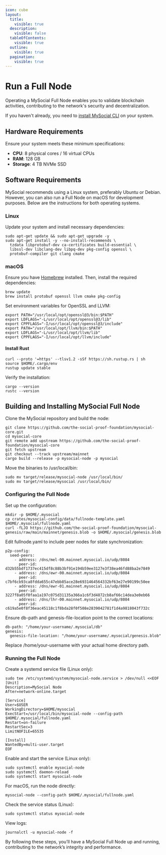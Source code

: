 ```yaml
---
icon: cube
layout:
  title:
    visible: true
  description:
    visible: false
  tableOfContents:
    visible: true
  outline:
    visible: true
  pagination:
    visible: true
---
```


# Run a Full Node

Operating a MySocial Full Node enables you to validate blockchain activities, contributing to the network's security and decentralization.

If you haven't already, you need to [install MySocial CLI](../developer-tools/cli.md) on your system.

## Hardware Requirements

Ensure your system meets these minimum specifications:

* **CPU**: 8 physical cores / 16 virtual CPUs
* **RAM**: 128 GB
* **Storage**: 4 TB NVMe SSD

## Software Requirements

MySocial recommends using a Linux system, preferably Ubuntu or Debian. However, you can also run a Full Node on macOS for development purposes. Below are the instructions for both operating systems.

### Linux

Update your system and install necessary dependencies:

```
sudo apt-get update && sudo apt-get upgrade -y
sudo apt-get install -y --no-install-recommends \
  tzdata libprotobuf-dev ca-certificates build-essential \
  libssl-dev libclang-dev libpq-dev pkg-config openssl \
  protobuf-compiler git clang cmake
```

### macOS

Ensure you have [Homebrew](https://brew.sh/) installed. Then, install the required dependencies:

```
brew update
brew install protobuf openssl llvm cmake pkg-config
```

Set environment variables for OpenSSL and LLVM:

```
export PATH="/usr/local/opt/openssl@3/bin:$PATH"
export LDFLAGS="-L/usr/local/opt/openssl@3/lib"
export CPPFLAGS="-I/usr/local/opt/openssl@3/include"
export PATH="/usr/local/opt/llvm/bin:$PATH"
export LDFLAGS="-L/usr/local/opt/llvm/lib"
export CPPFLAGS="-I/usr/local/opt/llvm/include"
```

#### Install Rust

```
curl --proto '=https' --tlsv1.2 -sSf https://sh.rustup.rs | sh
source $HOME/.cargo/env
rustup update stable
```

Verify the installation:

```
cargo --version
rustc --version
```

## Building and Installing MySocial Full Node

Clone the MySocial repository and build the node:

```
git clone https://github.com/the-social-proof-foundation/mysocial-core.git
cd mysocial-core
git remote add upstream https://github.com/the-social-proof-foundation/mysocial-core
git fetch upstream
git checkout --track upstream/mainnet
cargo build --release -p mysocial-node -p mysocial
```

Move the binaries to /usr/local/bin:

```
sudo mv target/release/mysocial-node /usr/local/bin/
sudo mv target/release/mysocial /usr/local/bin/
```

### Configuring the Full Node

Set up the configuration:

```
mkdir -p $HOME/.mysocial
cp crates/mysocial-config/data/fullnode-template.yaml $HOME/.mysocial/fullnode.yaml
curl -fLJO https://github.com/the-social-proof-foundation/mysocial-genesis/raw/main/mainnet/genesis.blob -o $HOME/.mysocial/genesis.blob
```

Edit fullnode.yaml to include peer nodes for state synchronization:

```
p2p-config:
  seed-peers:
    - address: /dns/mel-00.mainnet.mysocial.io/udp/8084
      peer-id: d32b55bdf1737ec415df8c88b3bf91e194b59ee3127e3f38ea46fd88ba2e7849
    - address: /dns/ewr-00.mainnet.mysocial.io/udp/8084
      peer-id: c7bf6cb93ca8fdda655c47ebb85ace28e6931464564332bf63e27e90199c50ee
    - address: /dns/ewr-01.mainnet.mysocial.io/udp/8084
      peer-id: 3227f8a05f0faa1a197c075d31135a366a1c6f3d4872cb8af66c14dea3e0eb66
    - address: /dns/lhr-00.mainnet.mysocial.io/udp/8084
      peer-id: c619a5e0f8f36eac45118c1f8bda28f0f508e2839042781f1d4a9818043f732c
```

Ensure db-path and genesis-file-location point to the correct locations:

```
db-path: "/home/your-username/.mysocial/db"
genesis:
  genesis-file-location: "/home/your-username/.mysocial/genesis.blob"
```

Replace /home/your-username with your actual home directory path.

### Running the Full Node

Create a systemd service file (Linux only):

```
sudo tee /etc/systemd/system/mysocial-node.service > /dev/null <<EOF
[Unit]
Description=MySocial Node
After=network-online.target

[Service]
User=$USER
WorkingDirectory=$HOME/mysocial
ExecStart=/usr/local/bin/mysocial-node --config-path $HOME/.mysocial/fullnode.yaml
Restart=on-failure
RestartSec=3
LimitNOFILE=65535

[Install]
WantedBy=multi-user.target
EOF
```

Enable and start the service (Linux only):

```
sudo systemctl enable mysocial-node
sudo systemctl daemon-reload
sudo systemctl start mysocial-node
```

For macOS, run the node directly:

```
mysocial-node --config-path $HOME/.mysocial/fullnode.yaml
```

Check the service status (Linux):

```
sudo systemctl status mysocial-node
```

View logs:

```
journalctl -u mysocial-node -f
```

By following these steps, you’ll have a MySocial Full Node up and running, contributing to the network’s integrity and performance.
